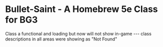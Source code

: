 # Bullet-Saint - A Homebrew 5e Class for BG3
Class a functional and loading but now will not show in-game --- class descriptions in all areas were showing as "Not Found"
